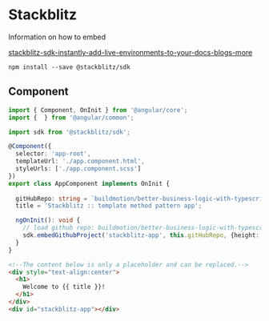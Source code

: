 # Stackblitz

Information on how to embed

[stackblitz-sdk-instantly-add-live-environments-to-your-docs-blogs-more](https://medium.com/@ericsimons/stackblitz-sdk-instantly-add-live-environments-to-your-docs-blogs-more-73dab05c51ae)

```text
npm install --save @stackblitz/sdk
```

## Component

```typescript
import { Component, OnInit } from '@angular/core';
import {  } from '@angular/common';

import sdk from '@stackblitz/sdk';

@Component({
  selector: 'app-root',
  templateUrl: './app.component.html',
  styleUrls: ['./app.component.scss']
})
export class AppComponent implements OnInit {
  
  gitHubRepo: string = `buildmotion/better-business-logic-with-typescript/tree/master/DesignPatterns/template-method`
  title = 'Stackblitz :: template method pattern app';

  ngOnInit(): void {
    // load github repo: buildmotion/better-business-logic-with-typescript/tree/master/DesignPatterns/template-method
    sdk.embedGithubProject('stackblitz-app', this.gitHubRepo, {height: 820});
  }
}

```

```html
<!--The content below is only a placeholder and can be replaced.-->
<div style="text-align:center">
  <h1>
    Welcome to {{ title }}!
  </h1>
</div>
<div id="stackblitz-app"></div>


```